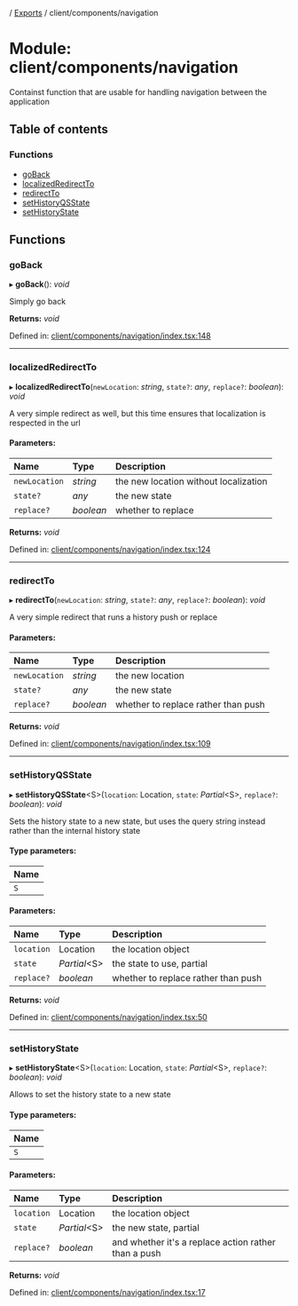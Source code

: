 [](../README.md) / [Exports](../modules.md) / client/components/navigation

# Module: client/components/navigation

Containst function that are usable for handling navigation
between the application

## Table of contents

### Functions

- [goBack](client_components_navigation.md#goback)
- [localizedRedirectTo](client_components_navigation.md#localizedredirectto)
- [redirectTo](client_components_navigation.md#redirectto)
- [setHistoryQSState](client_components_navigation.md#sethistoryqsstate)
- [setHistoryState](client_components_navigation.md#sethistorystate)

## Functions

### goBack

▸ **goBack**(): *void*

Simply go back

**Returns:** *void*

Defined in: [client/components/navigation/index.tsx:148](https://github.com/onzag/itemize/blob/11a98dec/client/components/navigation/index.tsx#L148)

___

### localizedRedirectTo

▸ **localizedRedirectTo**(`newLocation`: *string*, `state?`: *any*, `replace?`: *boolean*): *void*

A very simple redirect as well, but this time ensures that localization
is respected in the url

#### Parameters:

Name | Type | Description |
:------ | :------ | :------ |
`newLocation` | *string* | the new location without localization   |
`state?` | *any* | the new state   |
`replace?` | *boolean* | whether to replace    |

**Returns:** *void*

Defined in: [client/components/navigation/index.tsx:124](https://github.com/onzag/itemize/blob/11a98dec/client/components/navigation/index.tsx#L124)

___

### redirectTo

▸ **redirectTo**(`newLocation`: *string*, `state?`: *any*, `replace?`: *boolean*): *void*

A very simple redirect that runs a history push or replace

#### Parameters:

Name | Type | Description |
:------ | :------ | :------ |
`newLocation` | *string* | the new location   |
`state?` | *any* | the new state   |
`replace?` | *boolean* | whether to replace rather than push    |

**Returns:** *void*

Defined in: [client/components/navigation/index.tsx:109](https://github.com/onzag/itemize/blob/11a98dec/client/components/navigation/index.tsx#L109)

___

### setHistoryQSState

▸ **setHistoryQSState**<S\>(`location`: Location, `state`: *Partial*<S\>, `replace?`: *boolean*): *void*

Sets the history state to a new state, but uses the query string
instead rather than the internal history state

#### Type parameters:

Name |
:------ |
`S` |

#### Parameters:

Name | Type | Description |
:------ | :------ | :------ |
`location` | Location | the location object   |
`state` | *Partial*<S\> | the state to use, partial   |
`replace?` | *boolean* | whether to replace rather than push    |

**Returns:** *void*

Defined in: [client/components/navigation/index.tsx:50](https://github.com/onzag/itemize/blob/11a98dec/client/components/navigation/index.tsx#L50)

___

### setHistoryState

▸ **setHistoryState**<S\>(`location`: Location, `state`: *Partial*<S\>, `replace?`: *boolean*): *void*

Allows to set the history state to a new state

#### Type parameters:

Name |
:------ |
`S` |

#### Parameters:

Name | Type | Description |
:------ | :------ | :------ |
`location` | Location | the location object   |
`state` | *Partial*<S\> | the new state, partial   |
`replace?` | *boolean* | and whether it's a replace action rather than a push    |

**Returns:** *void*

Defined in: [client/components/navigation/index.tsx:17](https://github.com/onzag/itemize/blob/11a98dec/client/components/navigation/index.tsx#L17)

